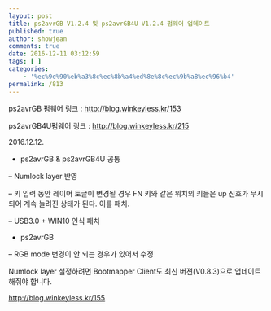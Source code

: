 ```yaml
---
layout: post
title: ps2avrGB V1.2.4 및 ps2avrGB4U V1.2.4 펌웨어 업데이트
published: true
author: showjean
comments: true
date: 2016-12-11 03:12:59
tags: [ ]
categories:
    - '%ec%9e%90%eb%a3%8c%ec%8b%a4%ed%8e%8c%ec%9b%a8%ec%96%b4'
permalink: /813
---
```

ps2avrGB 펌웨어 링크 : http://blog.winkeyless.kr/153

ps2avrGB4U펌웨어 링크 : http://blog.winkeyless.kr/215











2016.12.12.



* ps2avrGB & ps2avrGB4U 공통

&#8211; Numlock layer 반영

&#8211; 키 입력 동안 레이어 토글이 변경될 경우 FN 키와 같은 위치의 키들은 up 신호가 무시 되어 계속 눌려진 상태가 된다. 이를 패치.

&#8211; USB3.0 + WIN10 인식 패치



* ps2avrGB

&#8211; RGB mode 변경이 안 되는 경우가 있어서 수정









Numlock layer 설정하려면&nbsp;Bootmapper Client도 최신 버젼(V0.8.3)으로 업데이트 해줘야 합니다.

http://blog.winkeyless.kr/155


